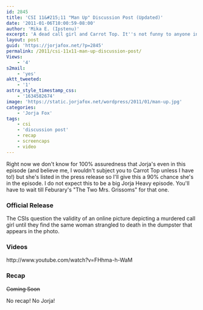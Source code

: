 ```yaml
---
id: 2845
title: 'CSI 11&#215;11 "Man Up" Discussion Post (Updated)'
date: '2011-01-06T10:00:59-08:00'
author: 'Mika E. (Ipstenu)'
excerpt: 'A dead call girl and Carrot Top. It''s not funny to anyone in tonight''s episode of CSI! _Edited at 9pm ET - No Jorja!_'
layout: post
guid: 'https://jorjafox.net/?p=2845'
permalink: /2011/csi-11x11-man-up-discussion-post/
Views:
    - '4'
s2mail:
    - 'yes'
aktt_tweeted:
    - '1'
astra_style_timestamp_css:
    - '1634582674'
image: 'https://static.jorjafox.net/wordpress/2011/01/man-up.jpg'
categories:
    - 'Jorja Fox'
tags:
    - csi
    - 'discussion post'
    - recap
    - screencaps
    - video
---
```


Right now we don't know for 100% assuredness that Jorja's even in this episode (and believe me, I wouldn't subject you to Carrot Top unless I have to!) but she's listed in the press release so I'll give this a 90% chance she's in the episode.  I do not expect this to be a big Jorja Heavy episode.  You'll have to wait till Feburary's "The Two Mrs. Grissoms" for that one.

<h3>Official Release</h3>
The CSIs question the validity of an online picture depicting a murdered call girl until they find the same woman strangled to death in the dumpster that appears in the photo.

<h3>Videos</h3>
http://www.youtube.com/watch?v=FHhma-h-WaM

<h3>Recap</h3>
<del>Coming Soon</del>

No recap! No Jorja!
